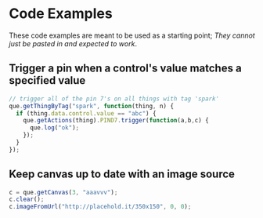 Code Examples
===

These code examples are meant to be used as a starting point; *They cannot just be pasted in and expected to work*.


Trigger a pin when a control's value matches a specified value
---
```javascript
// trigger all of the pin 7's on all things with tag 'spark'
que.getThingByTag("spark", function(thing, n) {
  if (thing.data.control.value == "abc") {
    que.getActions(thing).PIND7.trigger(function(a,b,c) {
      que.log("ok");
    });
  }
});
```

Keep canvas up to date with an image source
---
```javascript
c = que.getCanvas(3, "aaavvv");
c.clear();
c.imageFromUrl("http://placehold.it/350x150", 0, 0);
```
